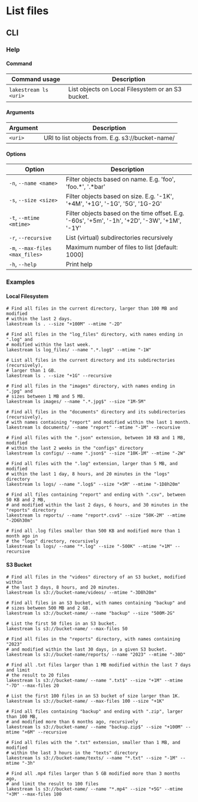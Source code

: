 # List files

## CLI
### Help
#### Command
| Command usage | Description                                                |
| ------------- | ---------------------------------------------------------- |
| `lakestream ls <uri>` | List objects on Local Filesystem or an S3 bucket.     |

#### Arguments
| Argument | Description |
| -------- | ----------- |
| `<uri>`  | URI to list objects from. E.g. s3://bucket-name/     |

#### Options
| Option                 | Description                                                 |
| ---------------------- | ------------------------------------------------------------ |
| `-n`, `--name <name>` | Filter objects based on name. E.g. 'foo', 'foo.*', '.*bar'   |
| `-s`, `--size <size>` | Filter objects based on size. E.g. '-1K', '+4M', '+1G', '-1G', '5G', '1G-2G' |
| `-t`, `--mtime <mtime>` | Filter objects based on the time offset. E.g. '-60s', '+5m', '-1h', '+2D', '-3W', '+1M', '-1Y' |
| `-r`, `--recursive`   | List (virtual) subdirectories recursively                   |
| `-m`, `--max-files <max_files>` | Maximum number of files to list [default: 1000]  |
| `-h`, `--help`        | Print help                                                  |

### Examples

#### Local Filesystem
```
# Find all files in the current directory, larger than 100 MB and modified
# within the last 2 days.
lakestream ls . --size "+100M" --mtime "-2D"

# Find all files in the "log_files" directory, with names ending in ".log" and
# modified within the last week.
lakestream ls log_files/ --name ".*.log$" --mtime "-1W"

# List all files in the current directory and its subdirectories (recursively),
# larger than 1 GB.
lakestream ls . --size "+1G" --recursive

# Find all files in the "images" directory, with names ending in ".jpg" and
# sizes between 1 MB and 5 MB.
lakestream ls images/ --name ".*.jpg$" --size "1M-5M"

# Find all files in the "documents" directory and its subdirectories (recursively),
# with names containing "report" and modified within the last 1 month.
lakestream ls documents/ --name "report" --mtime "-1M" --recursive

# Find all files with the ".json" extension, between 10 KB and 1 MB, modified
# within the last 2 weeks in the "configs" directory
lakestream ls configs/ --name ".json$" --size "10K-1M" --mtime "-2W"

# Find all files with the ".log" extension, larger than 5 MB, and modified
# within the last 1 day, 8 hours, and 20 minutes in the "logs" directory
lakestream ls logs/ --name ".log$" --size "+5M" --mtime "-1D8h20m"

# Find all files containing "report" and ending with ".csv", between 50 KB and 2 MB,
# and modified within the last 2 days, 6 hours, and 30 minutes in the "reports" directory
lakestream ls reports/ --name "report*.csv$" --size "50K-2M" --mtime "-2D6h30m"

# Find all .log files smaller than 500 KB and modified more than 1 month ago in
# the "logs" directory, recursively
lakestream ls logs/ --name "*.log" --size "-500K" --mtime "+1M" --recursive
```

#### S3 Bucket
```
# Find all files in the "videos" directory of an S3 bucket, modified within
# the last 3 days, 8 hours, and 20 minutes.
lakestream ls s3://bucket-name/videos/ --mtime "-3D8h20m"

# Find all files in an S3 bucket, with names containing "backup" and
# sizes between 500 MB and 2 GB.
lakestream ls s3://bucket-name/ --name "backup" --size "500M-2G"

# List the first 50 files in an S3 bucket.
lakestream ls s3://bucket-name/ --max-files 50

# Find all files in the "reports" directory, with names containing "2023"
# and modified within the last 30 days, in a given S3 bucket.
lakestream ls s3://bucket-name/reports/ --name "2023" --mtime "-30D"

# Find all .txt files larger than 1 MB modified within the last 7 days and limit
# the result to 20 files
lakestream ls s3://bucket-name/ --name ".txt$" --size "+1M" --mtime "-7D" --max-files 20

# List the first 100 files in an S3 bucket of size larger than 1K.
lakestream ls s3://bucket-name/ --max-files 100 --size "+1K"

# Find all files containing "backup" and ending with ".zip", larger than 100 MB,
# and modified more than 6 months ago, recursively
lakestream ls s3://bucket-name/ --name "backup.zip$" --size "+100M" --mtime "+6M" --recursive

# Find all files with the ".txt" extension, smaller than 1 MB, and modified
# within the last 3 hours in the "texts" directory
lakestream ls s3://bucket-name/texts/ --name "*.txt" --size "-1M" --mtime "-3h"

# Find all .mp4 files larger than 5 GB modified more than 3 months ago,
# and limit the result to 100 files
lakestream ls s3://bucket-name/ --name "*.mp4" --size "+5G" --mtime "+3M" --max-files 100
```



